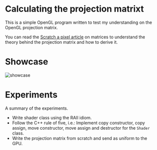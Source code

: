 # Calculating the projection matrixt
This is a simple OpenGL program written to test my understanding on the OpenGL projection matrix.

You can read the [Scratch a pixel article](https://www.scratchapixel.com/lessons/3d-basic-rendering/perspective-and-orthographic-projection-matrix/opengl-perspective-projection-matrix) on matrices to understand the theory behind the projection matrix and how to derive it.

# Showcase
![showcase](https://github.com/romualdo97/MyOwnProjectionMatrix/blob/master/Showcase.gif?raw=true)

# Experiments
A summary of the experiments.

- Write shader class using the RAII idiom.
- Follow the C++ rule of five, i.e.: Implement copy constructor, copy assign, move constructor, move assign and destructor for the `Shader` class.
- Write the projection matrix from scratch and send as uniform to the GPU.